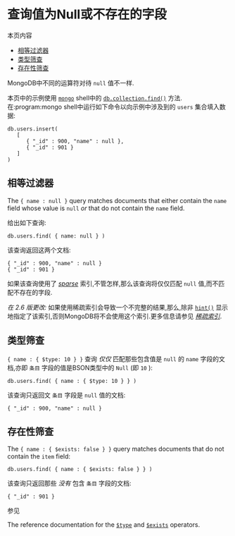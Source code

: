 # 查询值为Null或不存在的字段

本页内容

- [相等过滤器](https://mongoing.com/docs/tutorial/query-for-null-fields.html#equality-filter)
- [类型筛查](https://mongoing.com/docs/tutorial/query-for-null-fields.html#type-check)
- [存在性筛查](https://mongoing.com/docs/tutorial/query-for-null-fields.html#existence-check)

MongoDB中不同的运算符对待 `null` 值不一样.

本页中的示例使用 [`mongo`](https://mongoing.com/docs/reference/program/mongo.html#bin.mongo) shell中的 [`db.collection.find()`](https://mongoing.com/docs/reference/method/db.collection.find.html#db.collection.find) 方法.在:program:mongo shell中运行如下命令以向示例中涉及到的 `users` 集合填入数据:

```
db.users.insert(
   [
      { "_id" : 900, "name" : null },
      { "_id" : 901 }
   ]
)
```



## 相等过滤器

The `{ name : null }` query matches documents that either contain the `name` field whose value is `null` *or* that do not contain the `name` field.

给出如下查询:

```
db.users.find( { name: null } )
```

该查询返回这两个文档:

```
{ "_id" : 900, "name" : null }
{ "_id" : 901 }
```

如果该查询使用了 [*sparse*](https://mongoing.com/docs/core/index-sparse.html#index-type-sparse) 索引,不管怎样,那么该查询将仅仅匹配 `null` 值,而不匹配不存在的字段.

*在 2.6 版更改:* 如果使用稀疏索引会导致一个不完整的结果,那么,除非 [`hint()`](https://mongoing.com/docs/reference/method/cursor.hint.html#cursor.hint) 显示地指定了该索引,否则MongoDB将不会使用这个索引.更多信息请参见 [*稀疏索引*](https://mongoing.com/docs/core/index-sparse.html#index-type-sparse).

## 类型筛查

`{ name : { $type: 10 } }` 查询 *仅仅* 匹配那些包含值是 `null` 的 `name` 字段的文档,亦即 `条目` 字段的值是BSON类型中的 `Null` (即 `10` ):

```
db.users.find( { name : { $type: 10 } } )
```

该查询只返回文 `条目` 字段是 `null` 值的文档:

```
{ "_id" : 900, "name" : null }
```

## 存在性筛查

The `{ name : { $exists: false } }` query matches documents that do not contain the `item` field:

```
db.users.find( { name : { $exists: false } } )
```

该查询只返回那些 *没有* 包含 `条目` 字段的文档:

```
{ "_id" : 901 }
```

参见

The reference documentation for the [`$type`](https://mongoing.com/docs/reference/operator/query/type.html#op._S_type) and [`$exists`](https://mongoing.com/docs/reference/operator/query/exists.html#op._S_exists) operators.